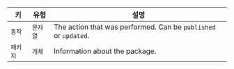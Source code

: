 | 키     | 유형    | 설명                                                              |
| ----- | ----- | --------------------------------------------------------------- |
| `동작`  | `문자열` | The action that was performed. Can be `published` or `updated`. |
| `패키지` | `개체`  | Information about the package.                                  |
